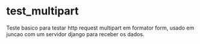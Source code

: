 # test_multipart

Teste basico para testar http request multipart em formator form, usado em juncao com um servidor django para receber os dados.